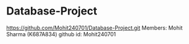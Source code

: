 # Database-Project
https://github.com/Mohit240701/Database-Project.git
Members: Mohit Sharma (K687A834)
github id: Mohit240701
